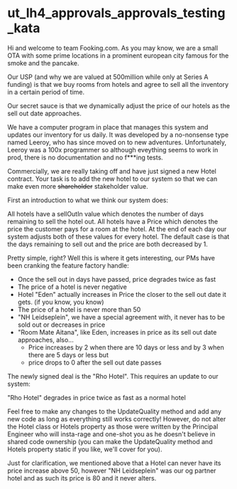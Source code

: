 # ut_lh4_approvals_approvals_testing_kata

Hi and welcome to team Fooking.com.  As you may know, we are a small OTA with some prime locations in a prominent 
european city famous for the smoke and the pancake.

Our USP (and why we are valued at 500million while only at Series A funding) is that we buy rooms from hotels and agree to
sell all the inventory in a certain period of time. 

Our secret sauce is that we dynamically adjust the price of our hotels as the sell out date approaches.

We have a computer program in place that manages this system and updates our inventory for us daily.
It was developed by a no-nonsense type named Leeroy, who has since moved on to new adventures. 
Unfortunately, Leeroy was a 100x programmer so although eveything seems to work in prod, there is no documentation and no f***ing tests.

Commercially, we are really taking off and have just signed a new Hotel contract.  Your task is to add the new hotel to our system 
so that we can make even more ~~shareholder~~ stakeholder value.

First an introduction to what we think our system does:

All hotels have a sellOutIn value which denotes the number of days remaining to sell the hotel out.
All hotels have a Price which denotes the price the customer pays for a room at the hotel.
At the end of each day our system adjusts both of these values for every hotel.
The default case is that the days remaining to sell out and the price are both decreased by 1.

Pretty simple, right? Well this is where it gets interesting, our PMs have been cranking the feature factory handle:

- Once the sell out in days have passed, price degrades twice as fast 
- The price of a hotel is never negative
- Hotel "Eden" actually increases in Price the closer to the sell out date it gets. (if you know, you know)
- The price of a hotel is never more than 50
- "NH Leidseplein", we have a special agreement with, it never has to be sold out or decreases in price
- "Room Mate Aitana", like Eden, increases in price as its sell out date approaches, also...
  - Price increases by 2 when there are 10 days or less and by 3 when there are 5 days or less but
  - price drops to 0 after the sell out date passes

The newly signed deal is the "Rho Hotel". This requires an update to our system:

"Rho Hotel" degrades in price twice as fast as a normal hotel


Feel free to make any changes to the UpdateQuality method and add any new code as long as everything still works 
correctly! However, do not alter the Hotel class or Hotels property as those were written by the Principal Engineer who will 
insta-rage and one-shot you as he doesn't believe in shared code ownership (you can make the UpdateQuality method and 
Hotels property static if you like, we'll cover for you).

Just for clarification, we mentioned above that a Hotel can never have its price increase above 50, however "NH Leidseplein" was our og partner 
hotel and as such its price is 80 and it never alters.